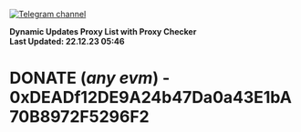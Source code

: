 [![Telegram channel](https://img.shields.io/endpoint?url=https://runkit.io/damiankrawczyk/telegram-badge/branches/master?url=https://t.me/n4z4v0d)](https://t.me/n4z4v0d) 

**Dynamic Updates Proxy List with Proxy Checker**  
**Last Updated: 22.12.23 05:46**

# DONATE (_any evm_) - 0xDEADf12DE9A24b47Da0a43E1bA70B8972F5296F2
